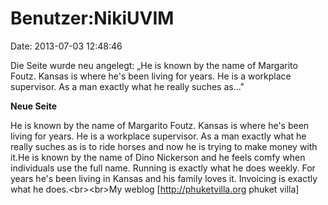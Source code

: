 Benutzer:NikiUVIM
=================

Date: 2013-07-03 12:48:46

Die Seite wurde neu angelegt: „He is known by the name of Margarito
Foutz. Kansas is where he\'s been living for years. He is a workplace
supervisor. As a man exactly what he really suches as..."

**Neue Seite**

<div>

He is known by the name of Margarito Foutz. Kansas is where he\'s been
living for years. He is a workplace supervisor. As a man exactly what he
really suches as is to ride horses and now he is trying to make money
with it.He is known by the name of Dino Nickerson and he feels comfy
when individuals use the full name. Running is exactly what he does
weekly. For years he\'s been living in Kansas and his family loves it.
Invoicing is exactly what he does.\<br\>\<br\>My weblog
\[http://phuketvilla.org phuket villa\]

</div>
